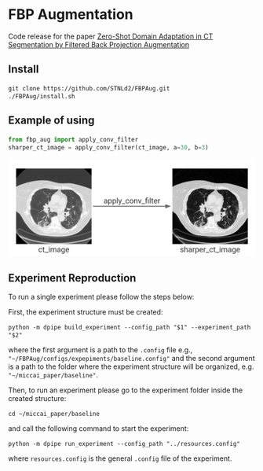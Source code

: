 # FBP Augmentation
Code release for the paper [Zero-Shot Domain Adaptation in CT Segmentation by Filtered Back Projection Augmentation](https://arxiv.org/abs/2107.08543)
## Install

```
git clone https://github.com/STNLd2/FBPAug.git
./FBPAug/install.sh
```

## Example of using
```python
from fbp_aug import apply_conv_filter
sharper_ct_image = apply_conv_filter(ct_image, a=30, b=3)

```
![example of using](https://github.com/STNLd2/FBPAug/blob/master/pics/example_of_transform.png?raw=true)

## Experiment Reproduction
To run a single experiment please follow the steps below:

First, the experiment structure must be created:
```
python -m dpipe build_experiment --config_path "$1" --experiment_path "$2"
```

where the first argument is a path to the `.config` file e.g., 
`"~/FBPAug/configs/expepiments/baseline.config"`
and the second argument is a path to the folder where the experiment
structure will be organized, e.g.
`"~/miccai_paper/baseline"`.

Then, to run an experiment please go to the experiment folder inside the created structure:
```
cd ~/miccai_paper/baseline
```
and call the following command to start the experiment:
```
python -m dpipe run_experiment --config_path "../resources.config"
```
where `resources.config` is the general `.config` file of the experiment.


